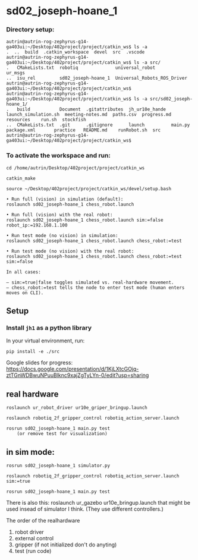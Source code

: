 # sd02_joseph-hoane_1

### Directory setup:
	autrin@autrin-rog-zephyrus-g14-ga403ui:~/Desktop/402project/project/catkin_ws$ ls -a
	.  ..  build  .catkin_workspace  devel  src  .vscode
	autrin@autrin-rog-zephyrus-g14-ga403ui:~/Desktop/402project/project/catkin_ws$ ls -a src/
	.   CMakeLists.txt  robotiq              universal_robot              ur_msgs
	..  isu_rel         sd02_joseph-hoane_1  Universal_Robots_ROS_Driver
	autrin@autrin-rog-zephyrus-g14-ga403ui:~/Desktop/402project/project/catkin_ws$ 
	autrin@autrin-rog-zephyrus-g14-ga403ui:~/Desktop/402project/project/catkin_ws$ ls -a src/sd02_joseph-hoane_1/
	.   build           Document  .gitattributes  jh_ur10e_hande  launch_simulation.sh  meeting-notes.md  paths.csv  progress.md  resources    run.sh  stockfish
	..  CMakeLists.txt  .git      .gitignore      launch          main.py               package.xml       practice   README.md    runRobot.sh  src
	autrin@autrin-rog-zephyrus-g14-ga403ui:~/Desktop/402project/project/catkin_ws$ 

### To activate the workspace and run:
	
	cd /home/autrin/Desktop/402project/project/catkin_ws
	
	catkin_make
	
	source ~/Desktop/402project/project/catkin_ws/devel/setup.bash
	
	• Run full (vision) in simulation (default):
	roslaunch sd02_joseph-hoane_1 chess_robot.launch

	• Run full (vision) with the real robot:
	roslaunch sd02_joseph-hoane_1 chess_robot.launch sim:=false robot_ip:=192.168.1.100

	• Run test mode (no vision) in simulation:
	roslaunch sd02_joseph-hoane_1 chess_robot.launch chess_robot:=test

	• Run test mode (no vision) with the real robot:
	roslaunch sd02_joseph-hoane_1 chess_robot.launch chess_robot:=test sim:=false

	In all cases:

	– sim:=true|false toggles simulated vs. real‐hardware movement.
	– chess_robot:=test tells the node to enter test mode (human enters moves on CLI).

## Setup

### Install `jh1` as a python library

In your virtual environment, run:

```
pip install -e ./src

```
Google slides for progress: https://docs.google.com/presentation/d/1KjLXtcGOjq-ztTGnWDBwuNPuuBlknc9xajZgTyLYn-0/edit?usp=sharing



## real hardware
```
roslaunch ur_robot_driver ur10e_griper_bringup.launch

roslaunch robotiq_2f_gripper_control robotiq_action_server.launch

rosrun sd02_joseph-hoane_1 main.py test
	(or remove test for visualization)
```
## in sim mode:
```
rosrun sd02_joseph-hoane_1 simulator.py

roslaunch robotiq_2f_gripper_control robotiq_action_server.launch sim:=true

rosrun sd02_joseph-hoane_1 main.py test
```
There is also this: roslaunch ur_gazebo ur10e_bringup.launch that might be used insead of simulator I think. (They use different controllers.)


The order of the realhardware
1. robot driver
2. external control
3. gripper (if not initialized don't do anyting)
4. test (run code)